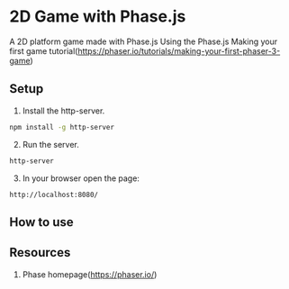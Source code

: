# 2D Game with Phase.js

A 2D platform game made with Phase.js
Using the Phase.js Making your first game tutorial(https://phaser.io/tutorials/making-your-first-phaser-3-game)

## Setup
1. Install the http-server.

```bash
npm install -g http-server
```

2. Run the server.

```bash
http-server
```

3. In your browser open the page:
```
http://localhost:8080/
```

## How to use


## Resources

1. Phase homepage(https://phaser.io/)